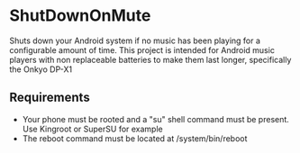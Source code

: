 # ShutDownOnMute
Shuts down your Android system if no music has been playing for a configurable amount of time.
This project is intended for Android music players with non replaceable batteries to make them last longer, specifically the Onkyo DP-X1


## Requirements
- Your phone must be rooted and a "su" shell command must be present. Use Kingroot or SuperSU for example
- The reboot command must be located at /system/bin/reboot
